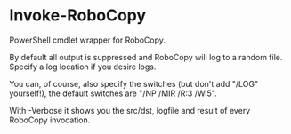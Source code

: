 # Invoke-RoboCopy

PowerShell cmdlet wrapper for RoboCopy.

By default all output is suppressed and RoboCopy will log to a random file.
Specify a log location if you desire logs.

You can, of course, also specify the switches (but don't add "/LOG" yourself!), the default switches are "/NP /MIR /R:3 /W:5".

With -Verbose it shows you the src/dst, logfile and result of every RoboCopy invocation.
